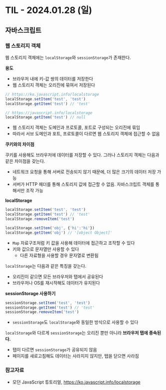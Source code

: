# TIL - 2024.01.28 (일)
## 자바스크립트

### 웹 스토리지 객체

웹 스토리지 객체에는 `localStorage`와 `sessionStorage`가 존재한다.

**용도**
- 브라우저 내에 키-값 쌍의 데이터를 저장한다
- 웹 스토리지 객체는 오리진에 묶여서 저장된다

```javascript
// https://ko.javascript.info/localstorage
localStorage.setItem('test', 'test')
localStorage.getItem('test') // 'test'

// https://javascript.info/localstorage
localStorage.getItem('test') // null
```
- 웹 스토리지 객체는 도메인과 프로토콜, 포트로 구성되는 오리진에 묶임
- 따라서 서브 도메인과 포트, 프로토콜이 다르면 웹 스토리지 객체에 접근할 수 없음

**쿠키와의 차이점**

쿠키를 사용해도 브라우저에 데이터를 저장할 수 있다. 그러나 스토리지 객체는 다음과 같은 차이점을 갖는다.
- 네트워크 요청을 통해 서버로 전송되지 않기 때문에, 더 많은 크기의 데이터 저장 가능
- 서버가 HTTP 헤더를 통해 스토리지 값에 접근할 수 없음. 자바스크립트 객체를 통해서만 조작 가능

**localStorage**
```javascript
localStorage.setItem('test', 'test')
localStorage.getItem('test') // 'test'
localStorage.removeItem('test')

localStorage.setItem('obj', {'hi':'hi'})
localStorage.getItem('obj') // '[object Object]'
```
- `Map` 자료구조처럼 키 값을 사용해 데이터에 접근하고 조작할 수 있다
- 키와 값으로 문자열만 사용할 수 있다
  - 다른 자료형을 사용할 경우 문자열로 변환됨

`localStorage`는 다음과 같은 특징을 갖는다.
- 오리진이 같으면 모든 브라우저와 탭에서 공유된다
- 브라우저나 OS를 재시작해도 데이터가 유지된다

**sessionStorage 사용하기**
```javascript
sessionStorage.setItem('test', 'test')
sessionStorage.getItem('test') // 'test'
sessionStorage.removeItem('test')
```
- `sessionStorage`도 `localStorage`와 동일한 방식으로 사용할 수 있다

`localStorage`와 다르게 `sessionStorage`는 오리진 뿐만 아니라 **브라우저 탭에 종속된다.**
- 탭이 다르면 `sessionStorage`가 공유되지 않음
- 페이지를 새로고침해도 데이터는 사라지지 않지만, 탭을 닫으면 사라짐

### 참고자료
- 모던 JavaScript 튜토리얼, https://ko.javascript.info/localstorage
